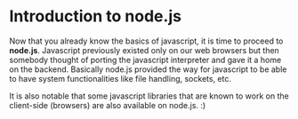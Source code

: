 # Introduction to node.js

Now that you already know the basics of javascript, it is time to proceed to **node.js**. Javascript previously existed only on our web browsers but then somebody thought of porting the javascript interpreter and gave it a home on the backend. Basically node.js provided the way for javascript to be able to have system functionalities like file handling, sockets, etc.

It is also notable that some javascript libraries that are known to work on the client-side (browsers) are also available on node.js. :)

